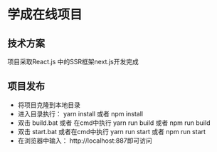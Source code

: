 # 学成在线项目

## 技术方案

项目采取React.js 中的SSR框架next.js开发完成



## 项目发布

- 将项目克隆到本地目录
- 进入目录执行： yarn install  或者 npm install
- 双击 build.bat 或者 在cmd中执行 yarn run build  或者 npm run build
- 双击 start.bat  或者在cmd中执行  yarn run start  或者 npm run start 
- 在浏览器中输入： http://localhost:887即可访问